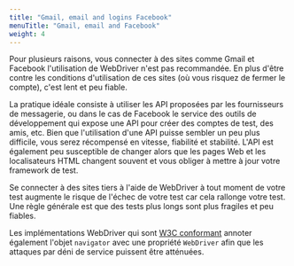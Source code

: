 ```yaml
---
title: "Gmail, email and logins Facebook"
menuTitle: "Gmail, email and Facebook"
weight: 4
---
```


Pour plusieurs raisons, vous connecter à des 
sites comme Gmail et Facebook
l'utilisation de WebDriver n'est pas recommandée.
En plus d'être contre les conditions d'utilisation de ces sites
(où vous risquez de fermer le compte),
c'est lent et peu fiable.

La pratique idéale consiste à utiliser les API 
proposées par les fournisseurs de messagerie,
ou dans le cas de Facebook le service des outils de développement
qui expose une API pour créer des comptes de test, des amis, etc.
Bien que l'utilisation d'une API puisse 
sembler un peu plus difficile,
vous serez récompensé en vitesse, fiabilité et stabilité.
L'API est également peu susceptible de changer
alors que les pages Web et les localisateurs 
HTML changent souvent et vous obliger à mettre 
à jour votre framework de test.

Se connecter à des sites tiers à l'aide de WebDriver
à tout moment de votre test augmente le risque
de l'échec de votre test car cela rallonge votre test.
Une règle générale est que des tests plus longs
sont plus fragiles et peu fiables.

Les implémentations WebDriver qui sont
[W3C conformant](//w3c.github.io/webdriver/webdriver-spec.html)
annoter également l'objet `navigator`
avec une propriété `WebDriver`
afin que les attaques par déni de service 
puissent être atténuées.